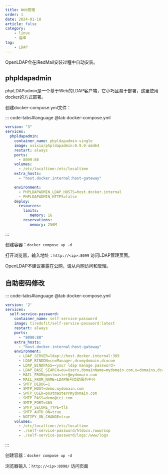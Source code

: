 ```yaml
---
title: Web管理
order: 1
date: 2024-01-18
article: false
category:
    - linux
    - 运维
tag:
    - LDAP
---
```


OpenLDAP会在iRedMail安装过程中自动安装。

## phpldapadmin

phpLDAPadmin是一个基于Web的LDAP客户端，它小巧且易于部署，这里使用docker的方式部署。

创建docker-compose.yml文件：

::: code-tabs#language
@tab docker-compose.yml

```yaml
version: "3"
services:
  phpldapadmin:
    container_name: phpldapadmin-single
    image: osixia/phpldapadmin:0.9.0-amd64
    restart: always
    ports:
      - 8099:80
    volumes:
      - /etc/localtime:/etc/localtime
    extra_hosts:
      - "host.docker.internal:host-gateway"

    environment:
      - PHPLDAPADMIN_LDAP_HOSTS=host.docker.internal
      - PHPLDAPADMIN_HTTPS=false
    deploy:
      resources:
        limits:
           memory: 1G
        reservations:
           memory: 256M
```

:::

创建容器：`docker compose up -d`

打开浏览器，输入地址：`http://<ip>:8099` 访问LDAP管理页面。

OpenLDAP不建议暴露在公网，请从内网访问和管理。

## 自助密码修改

::: code-tabs#language
@tab docker-compose.yml

```yaml
version: '2'
services:
  self-service-password:
    container_name: self-service-password
    image: tiredofit/self-service-password:latest
    restart: always
    ports:
      - "8090:80"
    extra_hosts:
      - "host.docker.internal:host-gateway"
    environment:
      - LDAP_SERVER=ldap://host.docker.internal:389
      - LDAP_BINDDN=cn=Manager,dc=mydomain,dc=com
      - LDAP_BINDPASS=<your ldap manage password>
      - LDAP_BASE_SEARCH=ou=Users,domainName=mydomain.com,o=domains,dc=mydomain,dc=com
      - MAIL_FROM=postmaster@mydomain.com
      - MAIL_FROM_NAME=LDAP账号自助服务平台
      - SMTP_DEBUG=1
      - SMTP_HOST=demo.mydomain.com
      - SMTP_USER=postmaster@mydomain.com
      - SMTP_PASS=demo@ici.com
      - SMTP_PORT=465
      - SMTP_SECURE_TYPE=tls
      - SMTP_AUTH_ON=true
      - NOTIFY_ON_CHANGE=true
    volumes:
      - /etc/localtime:/etc/localtime
      - ./self-service-password/htdocs:/www/ssp
      - ./self-service-password/logs:/www/logs
```

:::

创建容器：`docker compose up -d`

浏览器输入：`http://<ip>:8090/` 访问页面

